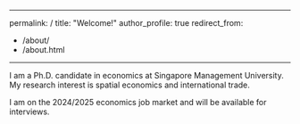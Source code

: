 
---
permalink: /
title: "Welcome!"
author_profile: true
redirect_from: 
  - /about/
  - /about.html
---

I am a Ph.D. candidate in economics at Singapore Management University. My research interest is spatial economics and international trade. 

I am on the 2024/2025 economics job market and will be available for interviews.
